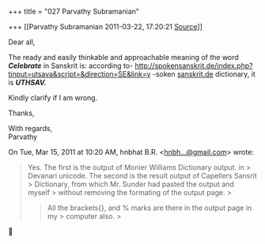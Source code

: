 +++
title = "027 Parvathy Subramanian"

+++
[[Parvathy Subramanian	2011-03-22, 17:20:21 [Source](https://groups.google.com/g/samskrita/c/i5LJLKHbdqE)]]



Dear all,  
  
The ready and easily thinkable and approachable meaning of the word ***Celebrate*** in Sanskrit is: according to- <http://spokensanskrit.de/index.php?tinput=utsava&script=&direction=SE&link=y> -soken [sanskrit.de](http://sanskrit.de) dictionary, it is ***UTHSAV.***  
  
Kindly clarify if I am wrong.  
  
Thanks,  
  
With regards,  
Parvathy  
  
  
  

On Tue, Mar 15, 2011 at 10:20 AM, hnbhat B.R. \<[hnbh...@gmail.com]()\> wrote:  

> Yes. The first is the output of Monier Williams Dictionary output. in > Devanari unicode. The second is the result output of Capellers Sansrit > Dictionary, from which Mr. Sunder had pasted the output and myself > without removing the formating of the output page. >
> 
> >   
> > 
> > 
> > All the brackets{}, and % marks are there in the output page in my > computer also. >
> 



